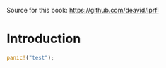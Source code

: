 Source for this book: <https://github.com/deavid/lprfl>

# Introduction

```rust
panic!("test");
```
